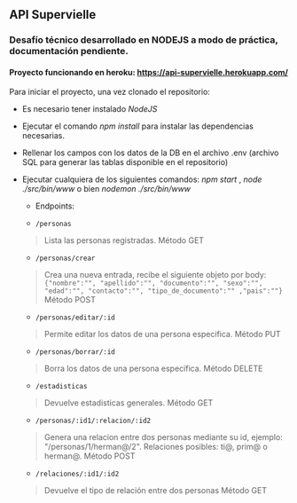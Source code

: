 # 



## API Supervielle
### Desafío técnico desarrollado en NODEJS a modo de práctica, documentación pendiente.
#### Proyecto funcionando en heroku: https://api-supervielle.herokuapp.com/

Para iniciar el proyecto, una vez clonado el repositorio:

- Es necesario tener instalado *NodeJS*
- Ejecutar el comando *npm install* para instalar las dependencias necesarias.
- Rellenar los campos con los datos de la DB en el archivo .env (archivo SQL para generar las tablas disponible en el repositorio)
- Ejecutar cualquiera de los siguientes comandos: *npm start* , *node ./src/bin/www* o bien *nodemon ./src/bin/www*
    
    - Endpoints:
   
    -     /personas
    >  Lista las personas registradas. Método GET
    -     /personas/crear
    >  Crea una nueva entrada, recibe el siguiente objeto por body:
   `{"nombre":"",
"apellido":"",
"documento":"",
"sexo":"",
"edad":"",
"contacto":"",
"tipo_de_documento":""
,"pais":""}` Método POST
    -     /personas/editar/:id 
    > Permite editar los datos de una persona especifica. Método PUT
    -     /personas/borrar/:id
    > Borra los datos de una persona especifica. Método DELETE
    -     /estadisticas
    > Devuelve estadisticas generales. Método GET
    -     /personas/:id1/:relacion/:id2 
    > Genera una relacion entre dos personas mediante su id, ejemplo: "/personas/1/herman@/2". Relaciones posibles: ti@, prim@ o herman@. Método POST
    -     /relaciones/:id1/:id2
    > Devuelve el tipo de relación entre dos personas Método GET
  
